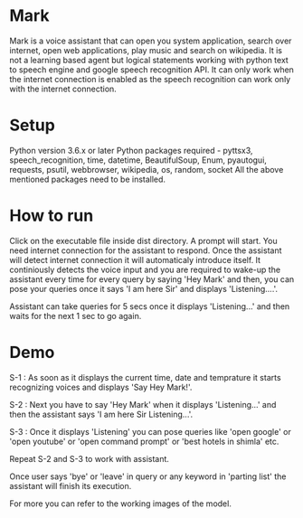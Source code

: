 # Mark
Mark is a voice assistant that can open you system application, search over internet, open web applications, play music and search on wikipedia.
It is not a learning based agent but logical statements working with python text to speech engine and google speech recognition API.
It can only work when the internet connection is enabled as the speech recognition can work only with the internet connection.

# Setup 
Python version 3.6.x or later
Python packages required - pyttsx3, 
                           speech_recognition, 
                           time, 
                           datetime, 
                           BeautifulSoup, 
                           Enum, 
                           pyautogui, 
                           requests, 
                           psutil, 
                           webbrowser, 
                           wikipedia, 
                           os, 
                           random, 
                           socket
All the above mentioned packages need to be installed.   

# How to run 
Click on the executable file inside dist directory. A prompt will start. You need internet connection for the assistant to respond.
Once the assistant will detect internet connection it will automaticaly introduce itself. 
It continiously detects the voice input and you are required to wake-up the assistant every time for every query by saying 'Hey Mark' and then,
you can pose your queries once it says 'I am here Sir' and displays 'Listening....'.

Assistant can take queries for 5 secs once it displays 'Listening...' and then waits for the next 1 sec to go again.

# Demo
S-1 : As soon as it displays the current time, date and temprature it starts recognizing voices and displays 'Say Hey Mark!'. 

S-2 : Next you have to say 'Hey Mark' when it displays 'Listening...' and then the assistant says 'I am here Sir Listening...'.

S-3 : Once it displays 'Listening'  you can pose queries like 'open google' or 'open youtube' or 'open command prompt' or 'best hotels in shimla' etc.

Repeat S-2 and S-3 to work with assistant.

Once user says 'bye' or 'leave' in query or any keyword in 'parting list' the assistant will finish its execution.

For more you can refer to the working images of the model.
